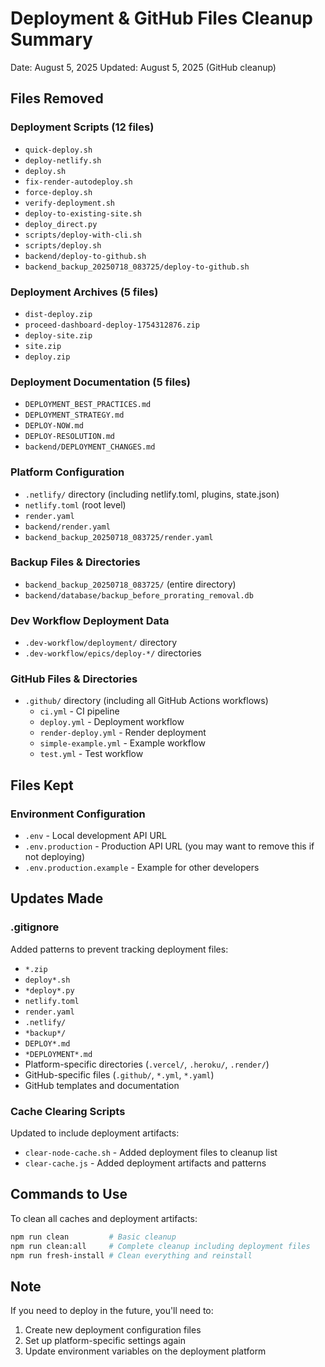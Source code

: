 # Deployment & GitHub Files Cleanup Summary

Date: August 5, 2025
Updated: August 5, 2025 (GitHub cleanup)

## Files Removed

### Deployment Scripts (12 files)
- `quick-deploy.sh`
- `deploy-netlify.sh`
- `deploy.sh`
- `fix-render-autodeploy.sh`
- `force-deploy.sh`
- `verify-deployment.sh`
- `deploy-to-existing-site.sh`
- `deploy_direct.py`
- `scripts/deploy-with-cli.sh`
- `scripts/deploy.sh`
- `backend/deploy-to-github.sh`
- `backend_backup_20250718_083725/deploy-to-github.sh`

### Deployment Archives (5 files)
- `dist-deploy.zip`
- `proceed-dashboard-deploy-1754312876.zip`
- `deploy-site.zip`
- `site.zip`
- `deploy.zip`

### Deployment Documentation (5 files)
- `DEPLOYMENT_BEST_PRACTICES.md`
- `DEPLOYMENT_STRATEGY.md`
- `DEPLOY-NOW.md`
- `DEPLOY-RESOLUTION.md`
- `backend/DEPLOYMENT_CHANGES.md`

### Platform Configuration
- `.netlify/` directory (including netlify.toml, plugins, state.json)
- `netlify.toml` (root level)
- `render.yaml`
- `backend/render.yaml`
- `backend_backup_20250718_083725/render.yaml`

### Backup Files & Directories
- `backend_backup_20250718_083725/` (entire directory)
- `backend/database/backup_before_prorating_removal.db`

### Dev Workflow Deployment Data
- `.dev-workflow/deployment/` directory
- `.dev-workflow/epics/deploy-*/` directories

### GitHub Files & Directories
- `.github/` directory (including all GitHub Actions workflows)
  - `ci.yml` - CI pipeline
  - `deploy.yml` - Deployment workflow
  - `render-deploy.yml` - Render deployment
  - `simple-example.yml` - Example workflow
  - `test.yml` - Test workflow

## Files Kept

### Environment Configuration
- `.env` - Local development API URL
- `.env.production` - Production API URL (you may want to remove this if not deploying)
- `.env.production.example` - Example for other developers

## Updates Made

### .gitignore
Added patterns to prevent tracking deployment files:
- `*.zip`
- `deploy*.sh`
- `*deploy*.py`
- `netlify.toml`
- `render.yaml`
- `.netlify/`
- `*backup*/`
- `DEPLOY*.md`
- `*DEPLOYMENT*.md`
- Platform-specific directories (`.vercel/`, `.heroku/`, `.render/`)
- GitHub-specific files (`.github/`, `*.yml`, `*.yaml`)
- GitHub templates and documentation

### Cache Clearing Scripts
Updated to include deployment artifacts:
- `clear-node-cache.sh` - Added deployment files to cleanup list
- `clear-cache.js` - Added deployment artifacts and patterns

## Commands to Use

To clean all caches and deployment artifacts:
```bash
npm run clean         # Basic cleanup
npm run clean:all     # Complete cleanup including deployment files
npm run fresh-install # Clean everything and reinstall
```

## Note
If you need to deploy in the future, you'll need to:
1. Create new deployment configuration files
2. Set up platform-specific settings again
3. Update environment variables on the deployment platform